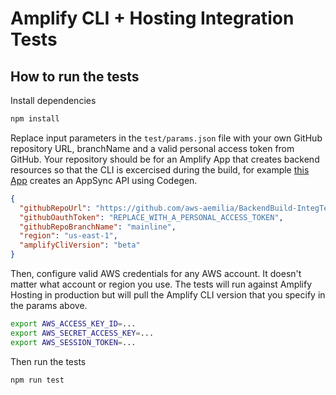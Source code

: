 # Amplify CLI + Hosting Integration Tests

## How to run the tests

Install dependencies

```bash
npm install
```

Replace input parameters in the `test/params.json` file with your own GitHub repository URL, branchName and a valid personal access token from GitHub. Your repository should be for an Amplify App that creates backend resources so that the CLI is excercised during the build, for example [this App](https://github.com/aws-aemilia/BackendBuild-IntegTest-Codegen-DoNotTouch) creates an AppSync API using Codegen.

```json
{
  "githubRepoUrl": "https://github.com/aws-aemilia/BackendBuild-IntegTest-Codegen-DoNotTouch",
  "githubOauthToken": "REPLACE_WITH_A_PERSONAL_ACCESS_TOKEN",
  "githubRepoBranchName": "mainline",
  "region": "us-east-1",
  "amplifyCliVersion": "beta"
}
```

Then, configure valid AWS credentials for any AWS account. It doesn't matter what account or region you use. The tests will run against Amplify Hosting in production but will pull the Amplify CLI version that you specify in the params above.

```bash
export AWS_ACCESS_KEY_ID=...
export AWS_SECRET_ACCESS_KEY=...
export AWS_SESSION_TOKEN=...
```

Then run the tests

```bash
npm run test
```
